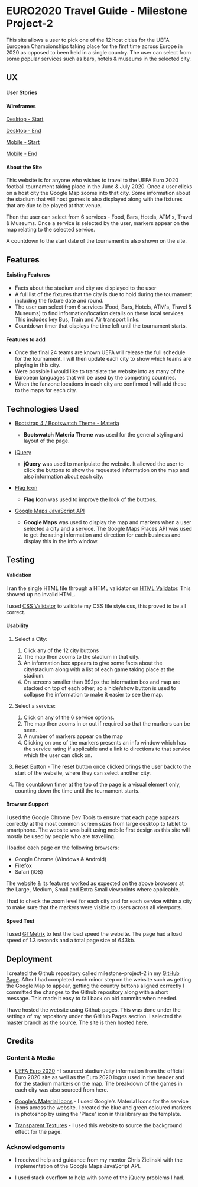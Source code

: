 # EURO2020 Travel Guide - Milestone Project-2
This site allows a user to pick one of the 12 host cities for the UEFA European Championships taking place for the first time across Europe in 2020 as opposed to been held in a single country. The user can select from some popular services such as bars, hotels & museums in the selected city.

## UX

#### User Stories



#### Wireframes

[Desktop - Start](assets/images/wireframes/desktop-start.png)

[Desktop - End](assets/images/wireframes/desktop-end.png)

[Mobile - Start](assets/images/wireframes/mobile-start.png)

[Mobile - End](assets/images/wireframes/mobile-end.png)


#### About the Site

This website is for anyone who wishes to travel to the UEFA Euro 2020 football tournament taking place in the June & July 2020. Once a user clicks on a host city the Google Map zooms into that city. Some information about the stadium that will host games is also displayed along with the fixtures that are due to be played at that venue.

Then the user can select from 6 services - Food, Bars, Hotels, ATM's, Travel & Museums. Once a service is selected by the user, markers appear on the map relating to the selected service.

A countdown to the start date of the tournament is also shown on the site.

## Features

#### Existing Features
- Facts about the stadium and city are displayed to the user
- A full list of the fixtures that the city is due to hold during the tournament including the fixture date and round.
- The user can select from 6 services (Food, Bars, Hotels, ATM's, Travel & Museums) to find information/location details on these local services. This includes key Bus, Train and Air transport links.
- Countdown timer that displays the time left until the tournament starts.

#### Features to add
- Once the final 24 teams are known UEFA will release the full schedule for the tournament. I will then update each city to show which teams are playing in this city.
- Were possible I would like to translate the website into as many of the European languages that will be used by the competing countries.
- When the fanzone locations in each city are confirmed I will add these to the maps for each city.


## Technologies Used

- [Bootstrap 4 / Bootswatch Theme - Materia](https://bootswatch.com/materia/)
    -  **Bootswatch Materia Theme** was used for the general styling and layout of the page.
    
- [jQuery](https://jquery.com)
    -  **jQuery** was used to manipulate the website. It allowed the user to click the buttons to show the requested information on the map and also information about each city.

- [Flag Icon](http://flag-icon-css.lip.is/)
    -  **Flag Icon** was used to improve the look of the buttons.

- [Google Maps JavaScript API](https://developers.google.com/maps/documentation/javascript/tutorial)
    -  **Google Maps** was used to display the map and markers when a user selected a city and a service. The Google Maps Places API was used to get the rating information and direction for each business and display this in the info window.

## Testing

#### Validation

I ran the single HTML file through a HTML validator on [HTML Validator](https://validator.w3.org). This showed up no invalid HTML.

I used [CSS Validator](https://jigsaw.w3.org/css-validator) to validate my CSS file style.css, this proved to be all correct.

#### Usability
1. Select a City:
    1. Click any of the 12 city buttons
    2. The map then zooms to the stadium in that city.
    3. An information box appears to give some facts about the city/stadium along with a list of each game taking place at the stadium.
    4.  On screens smaller than 992px the information box and map are stacked on top of each other, so a hide/show button is used to collapse the information to make it easier to see the map.

2. Select a service:
    1. Click on any of the 6 service options.
    2. The map then zooms in or out if required so that the markers can be seen.
    3. A number of markers appear on the map
    4. Clicking on one of the markers presents an info window which has the service rating if applicable and a link to directions to that service which the user can click on.

3. Reset Button - The reset button once clicked brings the user back to the start of the website, where they can select another city.

4. The countdown timer at the top of the page is a visual element only, counting down the time until the tournament starts.


#### Browser Support
I used the Google Chrome Dev Tools to ensure that each page appears correctly at the most common screen sizes from large desktop to tablet to smartphone. The website was built using mobile first design as this site will mostly be used by people who are travelling.

I loaded each page on the following browsers:
- Google Chrome (Windows & Android)
- Firefox
- Safari (iOS)

The website & its features worked as expected on the above browsers at the Large, Medium, Small and Extra Small viewpoints where applicable.

I had to check the zoom level for each city and for each service within a city to make sure that the markers were visible to users across all viewports.



#### Speed Test
I used [GTMetrix](https://gtmetrix.com) to test the load speed the website. The page had a load speed of 1.3 seconds and a total page size of 643kb.


## Deployment

I created the Github repository called milestone-project-2 in my [GitHub Page](https://github.com/walshyc). After I had completed each minor step on the website such as getting the Google Map to appear, getting the country buttons aligned correctly I committed the changes to the Github repository along with a short message. This made it easy to fall back on old commits when needed.

I have hosted the website using Github pages. This was done under the settings of my repository under the GitHub Pages section. I selected the master branch as the source. The site is then hosted [here](https://walshyc.github.io/milestone-project-2/).


## Credits

### Content & Media

- [UEFA Euro 2020](https://www.uefa.com/uefaeuro-2020/) - I sourced stadium/city information from the official Euro 2020 site as well as the Euro 2020 logos used in the header and for the stadium markers on the map. The breakdown of the games in each city was also sourced from here.

- [Google's Material Icons](https://material.io/tools/icons) - I used Google's Material Icons for the service icons across the website. I created the blue and green coloured markers in photoshop by using the 'Place' icon in this library as the template.

- [Transparent Textures](https://www.transparenttextures.com/) - I used this website to source the background effect for the page.

### Acknowledgements

- I received help and guidance from my mentor Chris Zielinski with the implementation of the Google Maps JavaScript API.

- I used stack overflow to help with some of the jQuery problems I had.
